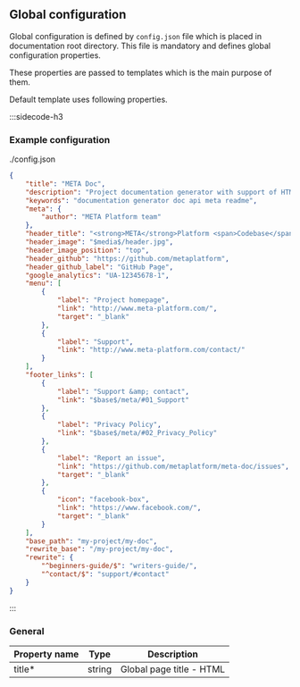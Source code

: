 ## Global configuration

Global configuration is defined by `config.json` file which is placed in documentation root directory. This file is mandatory and defines global configuration properties.

These properties are passed to templates which is the main purpose of them.

Default template uses following properties.

:::sidecode-h3
### Example configuration
./config.json

```json
{
	"title": "META Doc",
	"description": "Project documentation generator with support of HTML and Markdown pages.",
	"keywords": "documentation generator doc api meta readme",
	"meta": {
		"author": "META Platform team"
	},
	"header_title": "<strong>META</strong>Platform <span>Codebase</span>",
	"header_image": "$media$/header.jpg",
	"header_image_position": "top",
	"header_github": "https://github.com/metaplatform",
	"header_github_label": "GitHub Page",
	"google_analytics": "UA-12345678-1",
	"menu": [
		{
			"label": "Project homepage",
			"link": "http://www.meta-platform.com/",
			"target": "_blank"
		},
		{
			"label": "Support",
			"link": "http://www.meta-platform.com/contact/"
		}
	],
	"footer_links": [
		{
			"label": "Support &amp; contact",
			"link": "$base$/meta/#01_Support"
		},
		{
			"label": "Privacy Policy",
			"link": "$base$/meta/#02_Privacy_Policy"
		},
		{
			"label": "Report an issue",
			"link": "https://github.com/metaplatform/meta-doc/issues",
			"target": "_blank"
		},
		{
			"icon": "facebook-box",
			"link": "https://www.facebook.com/",
			"target": "_blank"
		}
	],
	"base_path": "my-project/my-doc",
	"rewrite_base": "/my-project/my-doc",
	"rewrite": {
    	"^beginners-guide/$": "writers-guide/",
    	"^contact/$": "support/#contact"
	}
}
```
:::

### General

| Property name | Type | Description |
| ------------- | ---- | ----------- |
| title\* | string | Global page title - HTML <title> tag. |
| description\* | string | HTML meta description tag contents. |
| keywords\* | string | HTML meta keywords tag contents. |
| meta | object | HTML meta tags in form of key-value. |
| header_title\** | string | Specifies title in header toolbar. |
| header_image | string | Overrides default header toolbar background image URL. |
| header_image_position | string | Overrides default header toolbar background image alignment. It is CSS value. |
| header_github | string | If set then GitHub button is displayed in header toolbar. Property specifies URL to GitHub profile or repository page. |
| header_github_label | string | Overrides default header toolbar GitHub button label. |
| menu | array | Specifies header toolbar menu items - see below. |
| footer_links | array | Specifies footer menu items - see below. |
| footer_text | string | Specifies footer text area contents. |
| google_analytics | string | Specifies Google Analytics tracking code. If set then tracking script will be automaticaly printed on each page. |
| base_path | string | Base path for links without leading dash - absolute URL path to documentation, required when using 404 page. |
| rewrite_base | string | Base path for mod_rewrite. This value is compiled into `.htaccess` file. |
| rewrite | object | Rewrite rules which are compiled into `.htaccess` and `rewrite.json` files. See [Redirects section](#16_Redirects) for more information. |
| sitemap | object | Sitemap generator configuration. See [Sitemap section](#17_Sitemap) |

**\* recommended**  

### Menu items format

Menu items are specified as an array of item objects. Each item should be defined with following properties.

| Property name | Type | Description |
| ------------- | ---- | ----------- |
| link\** | string | URL of link |
| label\*  | string | Link label |
| target | string | Hyperlink target |
| icon | string | MDI icon of link - works only for `footer_links` property. |

**\* recommended**  
**\*\* mandatory**